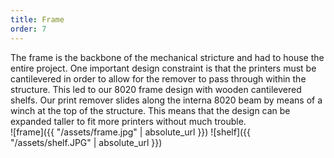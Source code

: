 ```yaml
---
title: Frame
order: 7
---
```

The frame is the backbone of the mechanical stricture and had to house the entire project. One important design constraint is that the printers must be cantilevered in order to allow for the remover to pass through within the structure. This led to our 8020 frame design with wooden cantilevered shelfs. Our print remover slides along the interna 8020 beam by means of a winch at the top of the structure. This means that the design can be expanded taller to fit more printers without much trouble.
</br>
![frame]({{ "/assets/frame.jpg" | absolute_url }})
![shelf]({{ "/assets/shelf.JPG" | absolute_url }})
